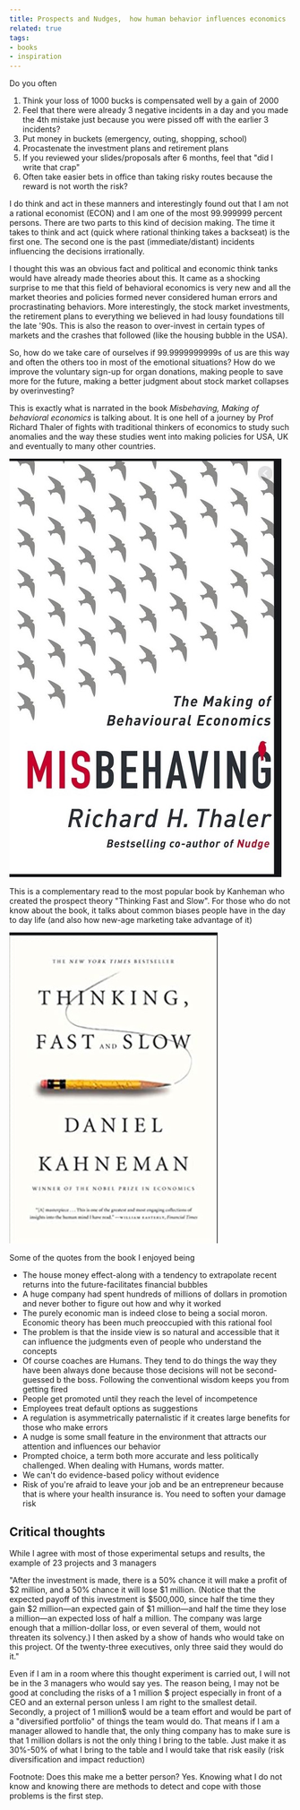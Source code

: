 ```yaml
---
title: Prospects and Nudges,  how human behavior influences economics
related: true
tags:
- books
- inspiration
---
```


Do you often 

1. Think your loss of 1000 bucks is compensated well by a gain of 2000
2. Feel that there were already 3 negative incidents in a day and you made the 4th mistake just because you were pissed off with the earlier 3 incidents?
3. Put money in buckets (emergency, outing, shopping, school) 
4. Procastenate the investment plans and retirement plans
5. If you reviewed your slides/proposals after 6 months, feel that "did I write that crap" 
6. Often take easier bets in office than taking risky routes because the reward is not worth the risk?

I do think and act in these manners and interestingly found out that I am not a rational economist (ECON) and I am one of the most 99.999999 percent persons.  There are two parts to this kind of decision making. The time it takes to think and act (quick where rational thinking takes a backseat)  is the first one. The second one is the past (immediate/distant) incidents influencing the decisions irrationally. 

I thought this was an obvious fact and political and economic think tanks would have already made theories about this. It came as a shocking surprise to me that this field of behavioral economics is very new and all the market theories and policies formed never considered human errors and procrastinating behaviors. More interestingly, the stock market investments, the retirement plans to everything we believed in had lousy foundations till the late '90s.  This is also the reason to over-invest in certain types of markets and the crashes that followed (like the housing bubble in the USA). 

So, how do we take care of ourselves if 99.9999999999s of us are this way and often the others too in most of the emotional situations? How do we improve the voluntary sign-up for organ donations, making people to save more for the future, making a better judgment about stock market collapses by overinvesting?  

This is exactly what is narrated in the book *Misbehaving, Making of behavioral economics* is talking about. It is one hell of a journey by Prof Richard Thaler of fights with traditional thinkers of economics to study such anomalies and the way these studies went into making policies for USA, UK and eventually to many other countries. 

![Misbehaving: Making of behavioral economics](/assets/images/misbehaving_book.jpg) 

This is a complementary read to the most popular book by Kanheman who created the prospect theory "Thinking Fast and Slow". For those who do not know about the book, it talks about common biases people have in the day to day life (and also how new-age marketing take advantage of it) 

![Thinking fast and slow](/assets/images/thinking_fast_slow_book.jpg)

Some of the quotes from the book I enjoyed being 
* The house money effect-along with a tendency to extrapolate recent returns into the future-facilitates financial bubbles
* A huge company had spent hundreds of millions of dollars in promotion and never bother to figure out how and why it worked 
* The purely economic man is indeed close to being a social moron. Economic theory has been much preoccupied with this rational fool
* The problem is that the inside view is so natural and accessible that it can influence the judgments even of people who understand the concepts 
* Of course coaches are Humans. They tend to do things the way they have been always done because those decisions will not be second-guessed b the boss. Following the conventional wisdom keeps you from getting fired
* People get promoted until they reach the level of incompetence 
* Employees treat default options as suggestions
* A regulation is asymmetrically paternalistic if it creates large benefits for those who make errors 
* A nudge is some small feature in the environment that attracts our attention and influences our behavior 
* Prompted choice, a term both more accurate and less politically challenged. When dealing with Humans, words matter. 
* We can't do evidence-based policy without evidence 
* Risk of you're afraid to leave your job and be an entrepreneur because that is where your health insurance is. You need to soften your damage risk 

## Critical thoughts
While I agree with most of those experimental setups and results, the example of 23 projects and 3 managers 

"After the investment is made, there is a 50% chance it will make a profit of $2 million, and a 50% chance it will lose $1 million. (Notice that the expected payoff of this investment is $500,000, since half the time they gain $2 million—an expected gain of $1 million—and half the time they lose a million—an expected loss of half a million. The company was large enough that a million-dollar loss, or even several of them, would not threaten its solvency.) I then asked by a show of hands who would take on this project. Of the twenty-three executives, only three said they would do it."

Even if I am in a room where this thought experiment is carried out, I will not be in the 3 managers who would say yes. The reason being, I may not be good at concluding the risks of a 1 million $ project especially in front of a CEO and an external person unless I am right to the smallest detail. Secondly, a project of 1 million$ would be a team effort and would be part of a "diversified portfolio" of things the team would do. That means if I am a manager allowed to handle that, the only thing company has to make sure is that 1 million dollars is not the only thing I bring to the table. Just make it as 30%-50% of what I bring to the table and I would take that risk easily (risk diversification and impact reduction) 

Footnote: Does this make me a better person? Yes. Knowing what I do not know and knowing there are methods to detect and cope with those problems is the first step.
